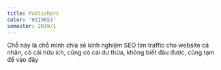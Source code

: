 ```yaml
---
title: Publishers
color: '#219653'
semester: 2019/1
---
```

Chỗ này là chỗ mình chia sẻ kinh nghiệm SEO tìm traffic cho website cá nhân, có cái hữu ích, cũng có cái dư thừa, không biết đâu được, cũng tạm để vào đây
